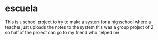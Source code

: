 # escuela
This is a school project to try to make a system for a highschool where a teacher just uploads the notes to the system
this was a group project of 2 so half of the project can go to my friend who helped me

